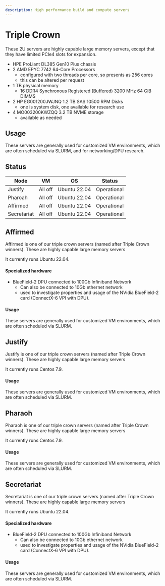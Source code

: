 ```yaml
---
description: High performance build and compute servers
---
```

# Triple Crown

These 2U servers are highly capable large memory servers, except that they have limited PCIe4 slots for expansion.

* HPE ProLiant DL385 Gen10 Plus chassis
* 2 AMD EPYC 7742 64-Core Processors
  * configured with two threads per core, so presents as 256 cores
  * this can be altered per request
* 1 TB physical memory
  * 16 DDR4 Synchronous Registered (Buffered) 3200 MHz 64 GiB DIMMS
* 2 HP EG001200JWJNQ 1.2 TB SAS 10500 RPM Disks
  * one is system disk, one available for research use
* 4 MO003200KWZQQ 3.2 TB NVME storage
  * available as needed
  

## Usage

These servers are generally used for customized VM environments, which are often scheduled via SLURM, and for networking/DPU research.

## Status

| Node        | VM      | OS           | Status      |
| ----------- | ------- | ------------ | ----------- |
| Justify     | All off | Ubuntu 22.04 | Operational |
| Pharoah     | All off | Ubuntu 22.04 | Operational |
| Affirmed    | All off | Ubuntu 22.04 | Operational |
| Secretariat | All off | Ubuntu 22.04 | Operational |

## Affirmed

Affirmed is one of our triple crown servers (named after Triple Crown winners). These are highly capable large memory servers

It currently runs Ubuntu 22.04.

#### Specialized hardware

* BlueField-2 DPU connected to 100Gb Infiniband Network
  * Can also be connected to 10Gb ethernet network
  * used to investigate properties and usage of the NVidia BlueField-2 card (ConnectX-6 VPI with DPU).

#### Usage

These servers are generally used for customized VM environments, which are often scheduled via SLURM.

## Justify

Justify is one of our triple crown servers (named after Triple Crown winners). These are highly capable large memory servers

It currently runs Centos 7.9.

#### Usage

These servers are generally used for customized VM environments, which are often scheduled via SLURM.

## Pharaoh

Pharaoh is one of our triple crown servers (named after Triple Crown winners). These are highly capable large memory servers

It currently runs Centos 7.9.

#### Usage

These servers are generally used for customized VM environments, which are often scheduled via SLURM.

## Secretariat

Secretariat is one of our triple crown servers (named after Triple Crown winners). These are highly capable large memory servers

It currently runs Ubuntu 22.04.

#### Specialized hardware

* BlueField-2 DPU connected to 100Gb Infiniband Network
  * Can also be connected to 10Gb ethernet network
  * used to investigate properties and usage of the NVidia BlueField-2 card (ConnectX-6 VPI with DPU).

#### Usage

These servers are generally used for customized VM environments, which are often scheduled via SLURM.
